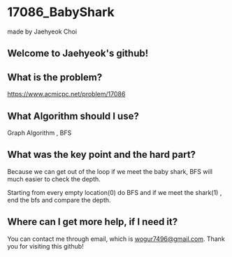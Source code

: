 # 17086_BabyShark

made by Jaehyeok Choi

## Welcome to Jaehyeok's github!

## What is the problem?

https://www.acmicpc.net/problem/17086

## What Algorithm should I use?

Graph Algorithm , BFS

## What was the key point and the hard part?

Because we can get out of the loop if we meet the baby shark, BFS will much easier to check the depth.

Starting from every empty location(0) do BFS and if we meet the shark(1) , end the bfs and compare the depth.

## Where can I get more help, if I need it?

You can contact me through email, which is wogur7496@gmail.com.
Thank you for visiting this github!
